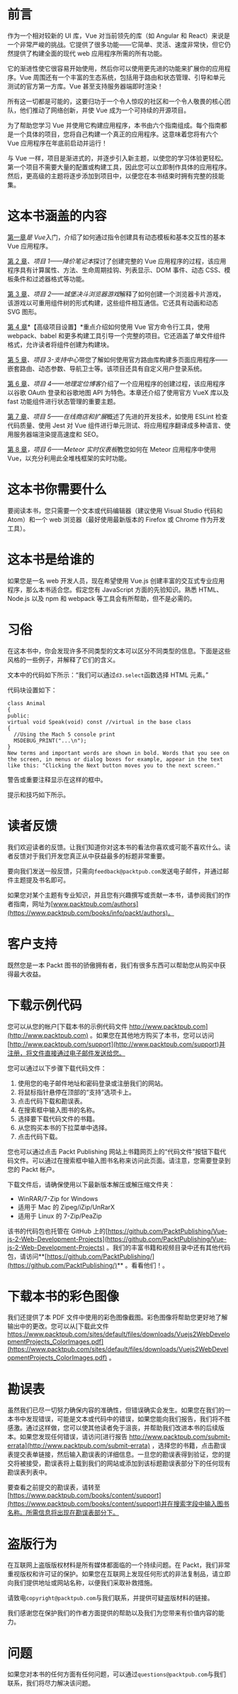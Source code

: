 # 前言

作为一个相对较新的 UI 库，Vue 对当前领先的库（如 Angular 和 React）来说是一个非常严峻的挑战。它提供了很多功能——它简单、灵活、速度非常快，但它仍然提供了构建全面的现代 web 应用程序所需的所有功能。

它的渐进性使它很容易开始使用，然后你可以使用更先进的功能来扩展你的应用程序。Vue 周围还有一个丰富的生态系统，包括用于路由和状态管理、引导和单元测试的官方第一方库。Vue 甚至支持服务器端即时渲染！

所有这一切都是可能的，这要归功于一个令人惊叹的社区和一个令人敬畏的核心团队，他们推动了网络创新，并使 Vue 成为一个可持续的开源项目。

为了帮助您学习 Vue 并使用它构建应用程序，本书由六个指南组成。每个指南都是一个具体的项目，您将自己构建一个真正的应用程序。这意味着您将有六个 Vue 应用程序在年底前启动并运行！

与 Vue 一样，项目是渐进式的，并逐步引入新主题，以使您的学习体验更轻松。第一个项目不需要大量的配置或构建工具，因此您可以立即制作具体的应用程序。然后，更高级的主题将逐步添加到项目中，以便您在本书结束时拥有完整的技能集。

# 这本书涵盖的内容

[第一章](1.html)*是 Vue*入门，介绍了如何通过指令创建具有动态模板和基本交互性的基本 Vue 应用程序。

[第 2 章](2.html)*、项目 1——降价笔记本*探讨了创建完整的 Vue 应用程序的过程，该应用程序具有计算属性、方法、生命周期挂钩、列表显示、DOM 事件、动态 CSS、模板条件和过滤器格式等功能。

[第 3 章](3.html)*、项目 2——城堡决斗浏览器游戏*解释了如何创建一个浏览器卡片游戏，该游戏以可重用组件树的形式构建，这些组件相互通信。它还具有动画和动态 SVG 图形。

[第 4 章](4.html)*【高级项目设置】*重点介绍如何使用 Vue 官方命令行工具，使用 webpack、babel 和更多构建工具引导一个完整的项目。它还涵盖了单文件组件格式，允许读者将组件创建为构建块。

[第 5 章](5.html)*、项目 3-支持中心*带您了解如何使用官方路由库构建多页面应用程序——嵌套路由、动态参数、导航卫士等。该项目还具有自定义用户登录系统。

[第 6 章](6.html)*、项目 4——地理定位博客*介绍了一个应用程序的创建过程，该应用程序以谷歌 OAuth 登录和谷歌地图 API 为特色。本章还介绍了使用官方 VueX 库以及 fast 功能组件进行状态管理的重要主题。

[第 7 章](7.html)*、项目 5——在线商店和扩展*概述了先进的开发技术，如使用 ESLint 检查代码质量、使用 Jest 对 Vue 组件进行单元测试、将应用程序翻译成多种语言、使用服务器端渲染提高速度和 SEO。

[第 8 章](8.html)*，项目 6——Meteor 实时仪表板*教您如何在 Meteor 应用程序中使用 Vue，以充分利用此全堆栈框架的实时功能。

# 这本书你需要什么

要阅读本书，您只需要一个文本或代码编辑器（建议使用 Visual Studio 代码和 Atom）和一个 web 浏览器（最好使用最新版本的 Firefox 或 Chrome 作为开发工具）。

# 这本书是给谁的

如果您是一名 web 开发人员，现在希望使用 Vue.js 创建丰富的交互式专业应用程序，那么本书适合您。假定您有 JavaScript 方面的先验知识。熟悉 HTML、Node.js 以及 npm 和 webpack 等工具会有所帮助，但不是必需的。

# 习俗

在这本书中，你会发现许多不同类型的文本可以区分不同类型的信息。下面是这些风格的一些例子，并解释了它们的含义。

文本中的代码如下所示：“我们可以通过`d3.select`函数选择 HTML 元素。”

代码块设置如下：

```
class Animal
{
public:
virtual void Speak(void) const //virtual in the base class
{
  //Using the Mach 5 console print
  M5DEBUG_PRINT("...\n");
}
New terms and important words are shown in bold. Words that you see on the screen, in menus or dialog boxes for example, appear in the text like this: "Clicking the Next button moves you to the next screen."
```

警告或重要注释显示在这样的框中。

提示和技巧如下所示。

# 读者反馈

我们欢迎读者的反馈。让我们知道你对这本书的看法你喜欢或可能不喜欢什么。读者反馈对于我们开发您真正从中获益最多的标题非常重要。

要向我们发送一般反馈，只需向`feedback@packtpub.com`发送电子邮件，并通过邮件主题提及书名即可。

如果您对某个主题有专业知识，并且您有兴趣撰写或贡献一本书，请参阅我们的作者指南，网址为[www.packtpub.com/authors](https://www.packtpub.com/books/info/packt/authors)。

# 客户支持

既然您是一本 Packt 图书的骄傲拥有者，我们有很多东西可以帮助您从购买中获得最大收益。

# 下载示例代码

您可以从您的帐户[下载本书的示例代码文件 http://www.packtpub.com](http://www.packtpub.com) 。如果您在其他地方购买了本书，您可以访问[http://www.packtpub.com/support](http://www.packtpub.com/support)并注册，将文件直接通过电子邮件发送给您。

您可以通过以下步骤下载代码文件：

1.  使用您的电子邮件地址和密码登录或注册我们的网站。
2.  将鼠标指针悬停在顶部的“支持”选项卡上。
3.  点击代码下载和勘误表。
4.  在搜索框中输入图书的名称。
5.  选择要下载代码文件的书籍。
6.  从您购买本书的下拉菜单中选择。
7.  点击代码下载。

您也可以通过点击 Packt Publishing 网站上书籍网页上的“代码文件”按钮下载代码文件。可以通过在搜索框中输入图书名称来访问此页面。请注意，您需要登录到您的 Packt 帐户。

下载文件后，请确保使用以下最新版本解压或解压缩文件夹：

*   WinRAR/7-Zip for Windows
*   适用于 Mac 的 Zipeg/iZip/UnRarX
*   适用于 Linux 的 7-Zip/PeaZip

该书的代码包也托管在 GitHub 上的[https://github.com/PacktPublishing/Vue-js-2-Web-Development-Projects](https://github.com/PacktPublishing/Vue-js-2-Web-Development-Projects) 。我们的丰富书籍和视频目录中还有其他代码包，请访问**[https://github.com/PacktPublishing/](https://github.com/PacktPublishing/)** 。看看他们！。

# 下载本书的彩色图像

我们还提供了本 PDF 文件中使用的彩色图像截图。彩色图像将帮助您更好地了解输出中的更改。您可以从[下载此文件 https://www.packtpub.com/sites/default/files/downloads/Vuejs2WebDevelopmentProjects_ColorImages.pdf](https://www.packtpub.com/sites/default/files/downloads/Vuejs2WebDevelopmentProjects_ColorImages.pdf) 。

# 勘误表

虽然我们已尽一切努力确保内容的准确性，但错误确实会发生。如果您在我们的一本书中发现错误，可能是文本或代码中的错误，如果您能向我们报告，我们将不胜感激。通过这样做，您可以使其他读者免于沮丧，并帮助我们改进本书的后续版本。如果您发现任何错误，请访问[进行报告 http://www.packtpub.com/submit-errata](http://www.packtpub.com/submit-errata) ，选择您的书籍，点击勘误表提交表单链接，然后输入勘误表的详细信息。一旦您的勘误表得到验证，您的提交将被接受，勘误表将上载到我们的网站或添加到该标题勘误表部分下的任何现有勘误表列表中。

要查看之前提交的勘误表，请转至[https://www.packtpub.com/books/content/support](https://www.packtpub.com/books/content/support)并在搜索字段中输入图书名称。所需信息将出现在勘误表部分下。

# 盗版行为

在互联网上盗版版权材料是所有媒体都面临的一个持续问题。在 Packt，我们非常重视版权和许可证的保护。如果您在互联网上发现任何形式的非法复制品，请立即向我们提供地址或网站名称，以便我们采取补救措施。

请致电`copyright@packtpub.com`与我们联系，并提供可疑盗版材料的链接。

我们感谢您在保护我们的作者方面提供的帮助以及我们为您带来有价值内容的能力。

# 问题

如果您对本书的任何方面有任何问题，可以通过`questions@packtpub.com`与我们联系，我们将尽力解决该问题。